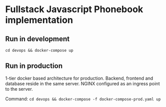 # Fullstack Javascript Phonebook implementation

## Run in development
`cd devops && docker-compose up`

## Run in production
1-tier docker based architecture for production. Backend, frontend and database reside in the same server. NGINX configured as an ingress point to the server.

Command: 
`cd devops && docker-compose -f docker-compose-prod.yaml up` 
